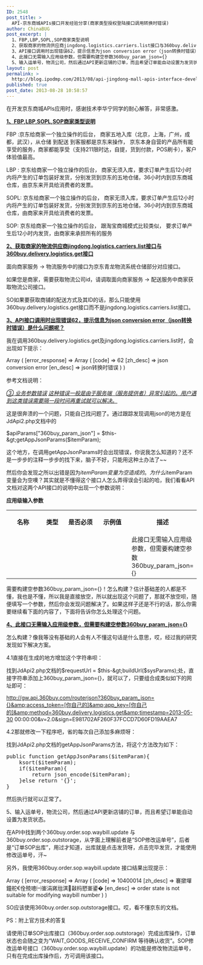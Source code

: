 ```yaml
---
ID: 2548
post_title: >
  API-京东商城APIs接口开发经验分享(商家类型授权登陆接口调用转换时错误)
author: ChinaBUG
post_excerpt: |
  1、FBP,LBP,SOPL,SOP商家类型说明
  2、获取商家的物流供应商jingdong.logistics.carriers.list接口与360buy.delivery.logistics.get接口
  3、API接口调用时出现错误62，提示信息为json conversion error（json转换时错误）是什么问题呢？
  4、此接口无需输入应用级参数，但需要构建空参数360buy_param_json={}
  5、输入运单号，物流公司，然后通过API更新店铺的订单，而且希望订单能自动设置为发货状态。
layout: post
permalink: >
  http://blog.ipodmp.com/2013/08/api-jingdong-mall-apis-interface-development-experience-sharing.html
published: true
post_date: 2013-08-28 10:58:57
---
```

在开发京东商城APIs应用时，感谢技术李华宁同学的耐心解答，非常感激。

<strong><span style="text-decoration: underline;">1、FBP,LBP,SOPL,SOP商家类型说明</span></strong>

FBP :京东给商家一个独立操作的后台， 商家五地入库（北京，上海，广州，成都，武汉），从仓储 到配送 到客服都是京东来操作， 京东本身自营的产品所有能享受的服务，商家都能享受（支持211限时达，自提，货到付款，POS刷卡），客户体验值最高。

LBP : 京东给商家一个独立操作的后台， 商家无须入库，要求订单产生后12小时内将产生的订单包装好发货，分别发货到京东的五地仓储，36小时内到京东商城仓库，由京东来开具给消费者的发票。

SOPL: 京东给商家一个独立操作的后台， 商家无须入库，要求订单产生后12小时内将产生的订单包装好发货，分别发货到京东的五地仓储，36小时内到京东商城仓库，由商家来开具给消费者的发票。

SOP: 京东给商家一个独立操作的后台， 跟淘宝商城模式比较类似， 要求订单产生后12小时内发货，由商家来承担所有的服务

<span style="text-decoration: underline;"><strong>2、获取商家的物流供应商jingdong.logistics.carriers.list接口与360buy.delivery.logistics.get接口</strong></span>

面向商家服务 -&gt; 物流服务中的接口为京东青龙物流系统仓储部分对应接口。

如果您是商家，需要获取物流公司id，请调取面向商家服务 -&gt; 配送服务中商家获取物流公司接口。

SO如果要获取商铺的配送方式及其ID的话，那么只能使用360buy.delivery.logistics.get接口而不是jingdong.logistics.carriers.list接口。

<span style="text-decoration: underline;"><strong>3、API接口调用时出现错误62，提示信息为json conversion error（json转换时错误）是什么问题呢？</strong></span>

我在调用360buy.delivery.logistics.get及jingdong.logistics.carriers.list时，会出现如下提示：

Array ( [error_response] =&gt; Array ( [code] =&gt; 62 [zh_desc] =&gt; json conversion error [en_desc] =&gt; json转换时错误 ) )

参考文档说明：

<em><span style="text-decoration: underline;">③ 业务参数错误</span></em>
<em><span style="text-decoration: underline;">这种错误一般是由于服务端（服务提供者）异常引起的。用户遇到这类错误需要隔一段时间再重试就可以解决。</span></em>

这是很奔溃的一个问题，只能自己找问题了。通过跟踪发现调用json的地方是在JdApi2.php文档中的

$apiParams["360buy_param_json"] = $this-&gt;getAppJsonParams($itemParam);

这个地方，在调用getAppJsonParams时会出现错误，你说我怎么知道的？还不是一步步的注释一步步的找下来，脑子不好，只能用这种土办法了~~

然后你会发现之所以出错是因为$itemParam变量为空造成的。为什么$itemParam变量会为空噢？其实就是不懂得这个接口人怎么弄得误会引起的哈，我们看看API文档对这两个API接口的说明中出现一个参数说明：

<strong>应用级输入参数</strong>
<table width="556" border="0" cellspacing="0" cellpadding="0">
<tbody>
<tr>
<td valign="top" width="112">
<p align="center"><strong>名称</strong></p>
</td>
<td valign="top" width="74">
<p align="center"><strong>类型</strong></p>
</td>
<td valign="top" width="104">
<p align="center"><strong>是否必须</strong></p>
</td>
<td valign="top" width="107">
<p align="center"><strong>示例值</strong></p>
</td>
<td valign="top" width="158">
<p align="center"><strong>描述</strong></p>
</td>
</tr>
<tr>
<td valign="top"></td>
<td valign="top"></td>
<td valign="top"></td>
<td valign="top"></td>
<td valign="top">此接口无需输入应用级参数，但需要构建空参数360buy_param_json={}</td>
</tr>
</tbody>
</table>
需要构建空参数360buy_param_json={}！怎么构建？估计基础差的人都是不懂，我也是不懂，所以我是直接放空，所以就出现这个问题了，那就不放空呗，随便填写一个参数，然后你会发现问题解决了。如果这样子还是不行的话，那么你需要继续看下面的内容了，下面将告诉你怎么处理这个问题。

<span style="text-decoration: underline;"><strong>4、此接口无需输入应用级参数，但需要构建空参数360buy_param_json={}</strong></span>

怎么构建？像我等没有基础的人会有人不懂这句话是什么意思，哎，经过我的研究发现如下解决方案。

4.1直接在生成的地方增加这个字符串呗：

找到JdApi2.php文档的$requestUrl = $this-&gt;buildUrl($sysParams);处，直接字符串添加上360buy_param_json={}，就可以了，只要组合成类似如下的网址即可：

http://gw.api.360buy.com/routerjson?360buy_param_json={}&amp;access_token=[你自己的]&amp;app_key=[你自己的]&amp;method=360buy.delivery.logistics.get&amp;timestamp=2013-05-30 00:00:00&amp;v=2.0&amp;sign=E981702AF260F37FCCD7D60FD19AAEA7

4.2那就修改一下程序吧，省的每次自己添加多麻烦呀：

找到JdApi2.php文档的getAppJsonParams方法，将这个方法改为如下：
<pre>public function getAppJsonParams($itemParam){
    ksort($itemParam);
    if($itemParam){
        return json_encode($itemParam);
    }else return '{}';
}</pre>
然后执行就可以正常了。

5、输入运单号，物流公司，然后通过API更新店铺的订单，而且希望订单能自动设置为发货状态。

在API中找到两个360buy.order.sop.waybill.update 与360buy.order.sop.outstorage，从字面上理解前者是“SOP修改运单号”，后者是“订单SOP出库”，用过才知道，出库就是点击发货呀，点击完毕发货，才能使用修改运单号，汗~

另外，我使用360buy.order.sop.waybill.update 接口结果出现提示：

Array ( [error_response] =&gt; Array ( [code] =&gt; 10400014 [zh_desc] =&gt; 褰撳墠鐘舵€佺殑璁㈠崟涓嶈兘淇敼杩愬崟鍙� [en_desc] =&gt; order state is not suitable for modifying waybill number ) )

SO应该使用360buy.order.sop.outstorage接口。哎，看不懂京东的文档。

PS：附上官方技术的答复

请使用订单SOP出库接口（360buy.order.sop.outstorage）完成出库操作，订单状态也会随之变为“WAIT_GOODS_RECEIVE_CONFIRM 等待确认收货”。SOP修改运单号接口（360buy.order.sop.waybill.update）的功能是修改物流运单号，只有在完成出库操作后，方可调用该接口。
